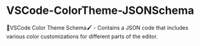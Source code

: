 # VSCode-ColorTheme-JSONSchema
🎨VSCode Color Theme Schema🖌️ - Contains a JSON code that includes various color customizations for different parts of the editor.
